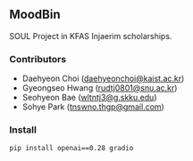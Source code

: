 ## MoodBin
SOUL Project in KFAS Injaerim scholarships. 

### Contributors
- Daehyeon Choi (daehyeonchoi@kaist.ac.kr)
- Gyeongseo Hwang (rudtj0801@snu.ac.kr)
- Seohyeon Bae (wltntj3@g.skku.edu)
- Sohye Park (tnswno.thgp@gmail.com)

### Install 
```bash 
pip install openai==0.28 gradio
```

